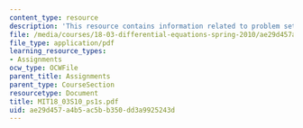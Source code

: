 ```yaml
---
content_type: resource
description: 'This resource contains information related to problem set 1. '
file: /media/courses/18-03-differential-equations-spring-2010/ae29d457a4b5ac5bb350dd3a9925243d_MIT18_03S10_ps1s.pdf
file_type: application/pdf
learning_resource_types:
- Assignments
ocw_type: OCWFile
parent_title: Assignments
parent_type: CourseSection
resourcetype: Document
title: MIT18_03S10_ps1s.pdf
uid: ae29d457-a4b5-ac5b-b350-dd3a9925243d
---
```

